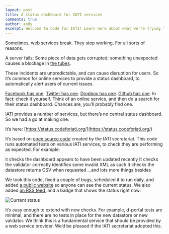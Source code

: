 ```yaml
---
layout: post
title: A status dashboard for IATI services
comments: true
author: andy
excerpt: Welcome to Code for IATI! Learn more about what we're trying to do and how you can get involved.
---
```


Sometimes, web services break. They stop working. For all sorts of reasons.

A server fails; Some piece of data gets corrupted; something unexpected causes a blockage in [the tubes](https://en.wikipedia.org/wiki/Series_of_tubes).

These incidents are unpredictable, and can cause disruption for users. So it’s common for online services to provide a status dashboard, to automatically alert users of current issues.

[Facebook has one](https://developers.facebook.com/status/dashboard/). [Twitter has one](https://api.twitterstat.us/). [Dropbox has one](https://status.dropbox.com/). [Github has one](https://www.githubstatus.com/). In fact: check it yourself. Think of an online service, and then do a search for their status dashboard. Chances are, you’ll probably find one.

IATI provides a number of services, but there’s no central status dashboard. So we had a go at making one.

It’s here:
[https://status.codeforiati.org/](https://status.codeforiati.org/)

It’s based on [open source code](https://github.com/IATI/IATI-Website-Tests) created by the IATI secretariat. This code runs automated tests on various IATI services, to check they are performing as expected. For example:

it checks the dashboard appears to have been updated recently
It checks the validator correctly identifies some invalid XML as such
It checks the datastore returns CSV when requested
…and lots more things besides

We took this code, fixed a couple of bugs, scheduled it to run daily, and added [a public website](https://status.codeforiati.org/) so anyone can see the current status. We also added [an RSS feed](https://status.codeforiati.org/feed.xml), and a badge that shows the status right now:

![Current status](https://status.codeforiati.org/status.svg)

It’s easy enough to extend with new checks. For example, d-portal tests are minimal, and there are no tests in place for the new datastore or new validator. We think this is a fundamental service that should be provided by a web service provider. We’d be pleased if the IATI secretariat adopted this.
